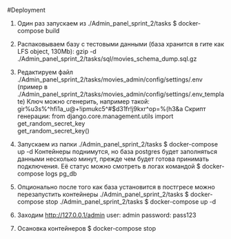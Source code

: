#Deployment

1. Один раз запускаем из ./Admin_panel_sprint_2/tasks $ docker-compose build
2. Распаковываем базу с тестовыми данными (база хранится в гите как LFS object, 130Mb):
gzip -d ./Admin_panel_sprint_2/tasks/sql/movies_schema_dump.sql.gz
3. Редактируем файл ./Admin_panel_sprint_2/tasks/movies_admin/config/settings/.env
   (пример в ./Admin_panel_sprint_2/tasks/movies_admin/config/settings/.env_template)
   Ключ можно сгенерить, например такой: gir%u3s%^hfi1a_u@+!ipmukc5^#$d31fr!j9kxr^op=%(h3&a
  Скрипт генерации:
   from django.core.management.utils import get_random_secret_key  
   get_random_secret_key()
   
4. Запускаем из папки ./Admin_panel_sprint_2/tasks $ docker-compose up -d
Контейнеры поднимутся, но база postgres будет заполняться данными несколько минут,
   прежде чем будет готова принимать подключения. Её статус можно смотреть в логах командой $ docker-compose logs pg_db
   
5. Опционально после того как база установится в постгресе можно перезапустить контейнеры
   ./Admin_panel_sprint_2/tasks $ docker-compose stop
   ./Admin_panel_sprint_2/tasks $ docker-compose up -d
5. Заходим http://127.0.0.1/admin
    user: admin
    password: pass123
   
6. Осановка контейнеров $ docker-compose stop
